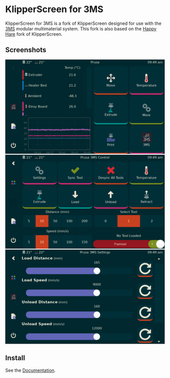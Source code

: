 # KlipperScreen for 3MS

KlipperScreen for 3MS is a fork of KlipperScreen designed for use with the [3MS](https://github.com/3DCoded/3MS) modular multimaterial system. This fork is also based on the [Happy Hare](https://github.com/moggieuk/KlipperScreen-Happy-Hare-Edition) fork of KlipperScreen.

## Screenshots

![](images/home.png)
![](images/main.png)
![](images/settings.png)

## Install

See the [Documentation](https://3dcoded.github.io/3MS/setup/klipperscreen).